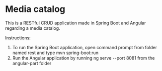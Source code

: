 # Media catalog

This is a RESTful CRUD application made in Spring Boot and Angular regarding a media catalog.

Instructions:
1. To run the Spring Boot application, open command prompt from folder named rest and type mvn spring-boot:run
2. Run the Angular application by running ng serve --port 8081 from the angular-part folder
